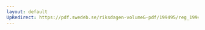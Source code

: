 ```yaml
---
layout: default
UpRedirect: https://pdf.swedeb.se/riksdagen-volumeG-pdf/199495/reg_199495/reg_199495_0253.pdf
---
```

